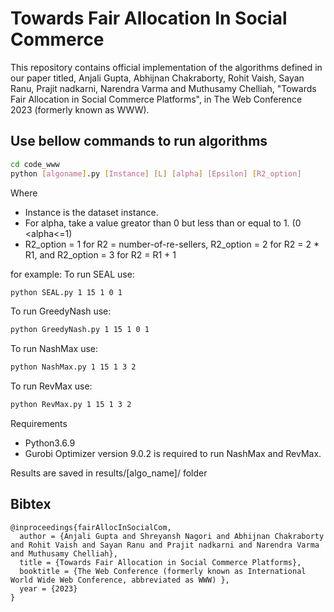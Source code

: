 # Towards Fair Allocation In Social Commerce
This repository contains official implementation of the algorithms defined in our paper titled, Anjali Gupta, Abhijnan Chakraborty, Rohit Vaish, Sayan Ranu, Prajit nadkarni, Narendra Varma and Muthusamy Chelliah, "Towards Fair Allocation in Social Commerce Platforms", in The Web Conference 2023 (formerly known as WWW).

## Use bellow commands to run algorithms
```bash
cd code_www
python [algoname].py [Instance] [L] [alpha] [Epsilon] [R2_option]
```
Where 
- Instance is the dataset instance.
- For alpha, take a value greator than 0 but less than or equal to 1. (0 <alpha<=1)
- R2_option = 1 for R2 = number-of-re-sellers, R2_option = 2 for R2 = 2 * R1, and R2_option = 3 for R2 = R1 + 1


for example:
To run SEAL use:
```bash
python SEAL.py 1 15 1 0 1
```

To run GreedyNash use:
```bash
python GreedyNash.py 1 15 1 0 1
```

To run NashMax use:
```bash
python NashMax.py 1 15 1 3 2
```

To run RevMax use:
```bash
python RevMax.py 1 15 1 3 2
```

Requirements
- Python3.6.9
- Gurobi Optimizer version 9.0.2 is required to run NashMax and RevMax.

Results are saved in results/[algo_name]/ folder


## Bibtex

```
@inproceedings{fairAllocInSocialCom,
  author = {Anjali Gupta and Shreyansh Nagori and Abhijnan Chakraborty and Rohit Vaish and Sayan Ranu and Prajit nadkarni and Narendra Varma and Muthusamy Chelliah},
  title = {Towards Fair Allocation in Social Commerce Platforms},
  booktitle = {The Web Conference (formerly known as International World Wide Web Conference, abbreviated as WWW) },
  year = {2023}
}
```
